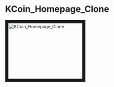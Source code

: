 # KCoin_Homepage_Clone

<a href="https://youtu.be/jsmU4wcOmb4" target="_blank"><img src="http://img.youtube.com/vi/jsmU4wcOmb4/0.jpg" 
alt="KCoin_Homepage_Clone" width="240" height="180" border="10" /></a>
